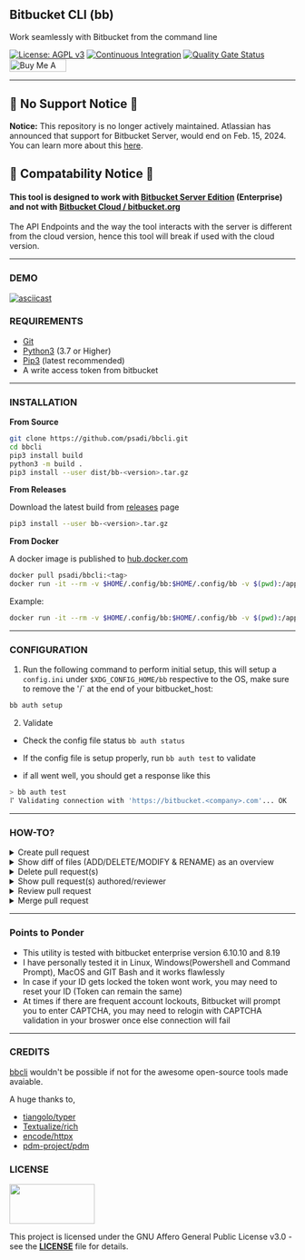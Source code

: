 ## Bitbucket CLI (bb)

Work seamlessly with Bitbucket from the command line

[![License: AGPL v3](https://img.shields.io/badge/License-AGPL%20v3-blue.svg)](https://www.gnu.org/licenses/agpl-3.0)
[![Continuous Integration](https://github.com/psadi/bbcli/actions/workflows/ci.yaml/badge.svg)](https://github.com/psadi/bbcli/actions/workflows/ci.yaml)
[![Quality Gate Status](https://sonarcloud.io/api/project_badges/measure?project=psadi_bbcli&metric=alert_status)](https://sonarcloud.io/summary/new_code?id=psadi_bbcli)
<a href="https://www.buymeacoffee.com/addy3494" target="_blank"><img src="https://www.buymeacoffee.com/assets/img/custom_images/orange_img.png" alt="Buy Me A Coffee" style="height: 22px !important;width: 100px !important;" ></a>

---

## 🚨 No Support Notice 🚨

**Notice:** This repository is no longer actively maintained. Atlassian has announced that support for Bitbucket Server, would end on Feb. 15, 2024. You can learn more about this [here](https://bitbucket.org/blog/cloud-migration-benefits).

## 🚨 Compatability Notice 🚨

#### **This tool is designed to work with [Bitbucket Server Edition](https://www.atlassian.com/enterprise/data-center/bitbucket) (Enterprise) and not with [Bitbucket Cloud / bitbucket.org](https://bitbucket.org/)**

The API Endpoints and the way the tool interacts with the server is different from the cloud version, hence this tool will break if used with the cloud version.

---

### DEMO

[![asciicast](https://asciinema.org/a/DzNfEhcqhLNjHUMVcTP11lnrw.svg)](https://asciinema.org/a/DzNfEhcqhLNjHUMVcTP11lnrw)

### REQUIREMENTS

- [Git](https://git-scm.com/downloads)
- [Python3](https://www.python.org/downloads/) (3.7 or Higher)
- [Pip3](https://pypi.org/project/pip/) (latest recommended)
- A write access token from bitbucket

---

### INSTALLATION

<b>From Source</b>

```sh
git clone https://github.com/psadi/bbcli.git
cd bbcli
pip3 install build
python3 -m build .
pip3 install --user dist/bb-<version>.tar.gz
```

<b>From Releases</b>

Download the latest build from [releases](https://github.com/psadi/bbcli/releases) page

```sh
pip3 install --user bb-<version>.tar.gz
```

<b>From Docker</b>

A docker image is published to [hub.docker.com](https://hub.docker.com/r/psadi/bbcli)

```sh
docker pull psadi/bbcli:<tag>
docker run -it --rm -v $HOME/.config/bb:$HOME/.config/bb -v $(pwd):/app/. --network host psadi/bbcli [OPTIONS] COMMAND [ARGS]
```

Example:

```sh
docker run -it --rm -v $HOME/.config/bb:$HOME/.config/bb -v $(pwd):/app/. --network host psadi/bbcli pr create --target master
```

---

### CONFIGURATION

1. Run the following command to perform initial setup, this will setup a `config.ini` under `$XDG_CONFIG_HOME/bb` respective to the OS, make sure to remove the '/` at the end of your bitbucket_host:

```sh
bb auth setup
```

2. Validate

- Check the config file status `bb auth status`

- If the config file is setup properly, run `bb auth test` to validate

- if all went well, you should get a response like this

```sh
> bb auth test
⠏ Validating connection with 'https://bitbucket.<company>.com'... OK
```

---

### HOW-TO?

<details>
  <summary>Create pull request</summary>

| Command                              | Action                                         |
| ------------------------------------ | ---------------------------------------------- |
| `bb pr create --target master`       | creates pull request and asks for confirmation |
| `bb pr create --target master --yes` | creates pull request without prompt            |

</details>

<details>
  <summary>Show diff of files (ADD/DELETE/MODIFY & RENAME) as an overview</summary>

| Command                                     | Action                                                                  |
| ------------------------------------------- | ----------------------------------------------------------------------- |
| `bb pr create --target master --yes --diff` | creates pull request without prompt and shows diff from the PR raised   |
| `bb pr delete --id 1 --yes --diff`          | deletes pull request without prompt and shows diff befoew PR is deleted |
| `bb pr diff --id 1`                         | shows diff for the given pull request id                                |

</details>

<details>
  <summary>Delete pull request(s)</summary>

| Command                     | Action                                                         |
| --------------------------- | -------------------------------------------------------------- |
| `bb pr delete --id 1`       | deletes the given pull request number with confirmation prompt |
| `bb pr delete --id 1 --yes` | deletes the given pull request number without prompt           |
| `bb pr delete --id 1,2,3`   | deletes multiple pull requests                                 |

</details>

<details>
  <summary>Show pull request(s) authored/reviewer</summary>

| Command                       | Action                                                           |
| ----------------------------- | ---------------------------------------------------------------- |
| `bb pr list`                  | show pull requests in current repository [Default]               |
| `bb pr list --author`         | show pull requests authored in current repository                |
| `bb pr list --author --all`   | show pull requests authored in all repositories                  |
| `bb pr list --reviewer`       | show pull requests that you are a reviewer in current repository |
| `bb pr list --reviewer --all` | show pull requests that you are a reviewer in all repositories   |

</details>

<details>
  <summary>Review pull request</summary>

| Command                                   | Action                                                                                             |
| ----------------------------------------- | -------------------------------------------------------------------------------------------------- |
| `bb pr review --id 1 --action approve`    | marks the pull request as <span style="background-color:#00875a;color:white">**APPROVED**</span>   |
| `bb pr review --id 1 --action unapprove`  | marks the pull request as <span style="background-color:#de350b;color:white">**UNAPPROVED**</span> |
| `bb pr review --id 1 --action needs_work` | marks the pull request as <span style="background-color:#ffab00;color:white">**NEEDS WORK**</span> |

</details>

<details>
  <summary>Merge pull request</summary>

| Command                                     | Action                                                                                 |
| ------------------------------------------- | -------------------------------------------------------------------------------------- |
| `bb pr merge --id 1`                        | Validates pull request merge conditions and prompts for merge                          |
| `bb pr merge --id 1 --rebase`               | adds optional rebase [Default: False]                                                  |
| `bb pr merge --id 1 --delete-source-branch` | deletes source branch after merge, [Default: False], If false will prompt for deletion |

</details>

---

### Points to Ponder

- This utility is tested with bitbucket enterprise version 6.10.10 and 8.19
- I have personally tested it in Linux, Windows(Powershell and Command Prompt), MacOS and GIT Bash and it works flawlessly
- In case if your ID gets locked the token wont work, you may need to reset your ID (Token can remain the same)
- At times if there are frequent account lockouts, Bitbucket will prompt you to enter CAPTCHA, you may need to relogin with CAPTCHA validation in your broswer once else connection will fail

---

### CREDITS

[bbcli](https://github.com/psadi/bbcli) wouldn't be possible if not for the awesome open-source tools made avaiable.

A huge thanks to,

- [tiangolo/typer](https://github.com/tiangolo/typer)
- [Textualize/rich](https://github.com/Textualize/rich)
- [encode/httpx](https://github.com/encode/httpx)
- [pdm-project/pdm](https://github.com/pdm-project/pdm)

### LICENSE

<img src="https://upload.wikimedia.org/wikipedia/commons/0/06/AGPLv3_Logo.svg" width="150" height="70" />

This project is licensed under the GNU Affero General Public License v3.0 - see the [**LICENSE**](LICENSE) file for details.
